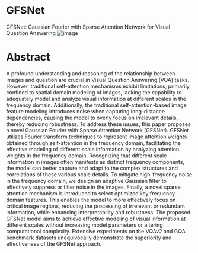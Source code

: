 # GFSNet
GFSNet: Gaussian Fourier with Sparse Attention Network for Visual Question Answering
![image](https://github.com/shenxiang-vqa/GFSNet/assets/108173532/29623224-3a98-4414-b2ad-6ef3c49535ec)

# Abstract
A profound understanding and reasoning of the relationship between images and question are crucial in Visual Question Answering (VQA) tasks. However, traditional self-attention mechanisms exhibit limitations, primarily confined to spatial domain modeling of images, lacking the capability to adequately model and analyze visual information at different scales in the frequency domain. Additionally, the traditional self-attention-based image feature modeling introduces noise when capturing long-distance dependencies, causing the model to overly focus on irrelevant details, thereby reducing robustness. To address these issues, this paper proposes a novel Gaussian Fourier with Sparse Attention Network (GFSNet). GFSNet utilizes Fourier transform techniques to represent image attention weights obtained through self-attention in the frequency domain, facilitating the effective modeling of different scale information by analyzing attention weights in the frequency domain. Recognizing that different scale information in images often manifests as distinct frequency components, the model can better capture and adapt to the complex structures and correlations of these various scale details. To mitigate high-frequency noise in the frequency domain, we design an adaptive Gaussian filter to effectively suppress or filter noise in the images. Finally, a novel sparse attention mechanism is introduced to select optimized key frequency domain features. This enables the model to more effectively focus on critical image regions, reducing the processing of irrelevant or redundant information, while enhancing interpretability and robustness. The proposed GFSNet model aims to achieve effective modeling of visual information at different scales without increasing model parameters or altering computational complexity. Extensive experiments on the VQAv2 and GQA benchmark datasets unequivocally demonstrate the superiority and effectiveness of the GFSNet approach. 


